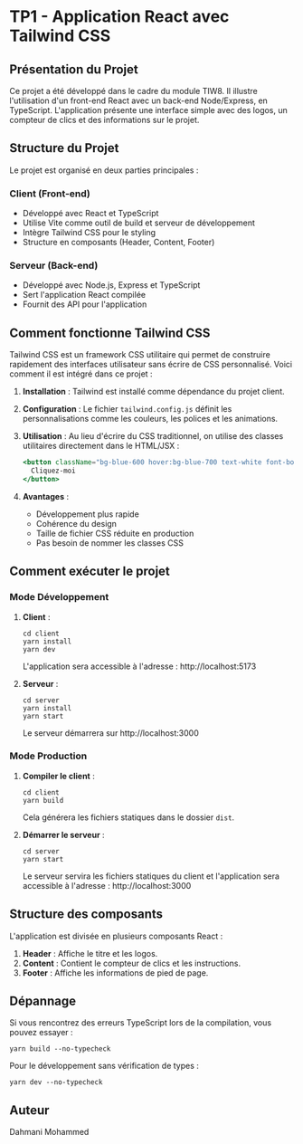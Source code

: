 # TP1 - Application React avec Tailwind CSS

## Présentation du Projet

Ce projet a été développé dans le cadre du module TIW8. Il illustre l'utilisation d'un front-end React avec un back-end Node/Express, en TypeScript. L'application présente une interface simple avec des logos, un compteur de clics et des informations sur le projet.

## Structure du Projet

Le projet est organisé en deux parties principales :

### Client (Front-end)

- Développé avec React et TypeScript
- Utilise Vite comme outil de build et serveur de développement
- Intègre Tailwind CSS pour le styling
- Structure en composants (Header, Content, Footer)

### Serveur (Back-end)

- Développé avec Node.js, Express et TypeScript
- Sert l'application React compilée
- Fournit des API pour l'application

## Comment fonctionne Tailwind CSS

Tailwind CSS est un framework CSS utilitaire qui permet de construire rapidement des interfaces utilisateur sans écrire de CSS personnalisé. Voici comment il est intégré dans ce projet :

1. **Installation** : Tailwind est installé comme dépendance du projet client.

2. **Configuration** : Le fichier `tailwind.config.js` définit les personnalisations comme les couleurs, les polices et les animations.

3. **Utilisation** : Au lieu d'écrire du CSS traditionnel, on utilise des classes utilitaires directement dans le HTML/JSX :

   ```jsx
   <button className="bg-blue-600 hover:bg-blue-700 text-white font-bold py-3 px-6 rounded-lg">
     Cliquez-moi
   </button>
   ```

4. **Avantages** :
   - Développement plus rapide
   - Cohérence du design
   - Taille de fichier CSS réduite en production
   - Pas besoin de nommer les classes CSS

## Comment exécuter le projet

### Mode Développement

1. **Client** :
   ```
   cd client
   yarn install
   yarn dev
   ```
   L'application sera accessible à l'adresse : http://localhost:5173

2. **Serveur** :
   ```
   cd server
   yarn install
   yarn start
   ```
   Le serveur démarrera sur http://localhost:3000

### Mode Production

1. **Compiler le client** :
   ```
   cd client
   yarn build
   ```
   Cela générera les fichiers statiques dans le dossier `dist`.

2. **Démarrer le serveur** :
   ```
   cd server
   yarn start
   ```
   Le serveur servira les fichiers statiques du client et l'application sera accessible à l'adresse : http://localhost:3000

## Structure des composants

L'application est divisée en plusieurs composants React :

1. **Header** : Affiche le titre et les logos.
2. **Content** : Contient le compteur de clics et les instructions.
3. **Footer** : Affiche les informations de pied de page.

## Dépannage

Si vous rencontrez des erreurs TypeScript lors de la compilation, vous pouvez essayer :

```
yarn build --no-typecheck
```

Pour le développement sans vérification de types :

```
yarn dev --no-typecheck
```

## Auteur

Dahmani Mohammed
